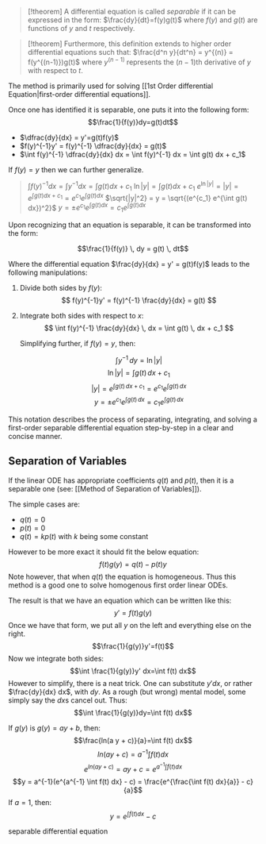 
> [!theorem]
> A differential equation is called *separable* if it can be expressed in the form: $\frac{dy}{dt}=f(y)g(t)$ where $f(y)$ and $g(t)$ are functions of $y$ and $t$ respectively.

> [!theorem]
> Furthermore, this definition extends to higher order differential equations such that: $\frac{d^n y}{dt^n} = y^{(n)} = f(y^{(n-1)})g(t)$ where $y^{(n-1)}$ represents the $(n-1)$th derivative of $y$ with respect to $t$.

The method is primarily used for solving [[1st Order differential Equation|first-order differential equations]]. 

Once one has identified it is separable, one puts it into the following form: $$\frac{1}{f(y)}dy=g(t)dt$$
- $\dfrac{dy}{dx} = y'=g(t)f(y)$
- $f(y)^{-1}y' = f(y)^{-1} \dfrac{dy}{dx} = g(t)$ 
- $\int f(y)^{-1} \dfrac{dy}{dx} dx = \int f(y)^{-1} dx = \int g(t) dx + c_1$

If $f(y) = y$ then we can further generalize.
>$\int f(y)^{-1} dx = \int y^{-1} dx = \int g(t) dx + c_1$
>$\ln |y|  = \int g(t)dx + c_1$
>$e^{\ln |y|} = |y| = e^{\int g(t) dx + c_1} = e^{c_1} e^{\int g(t) dx}$
>$\sqrt{|y|^2} = y = \sqrt{(e^{c_1} e^{\int g(t) dx})^2}$
>$y = \pm e^{c_1} e^{\int g(t) dx} = c_1 e^{\int g(t) dx}$





Upon recognizing that an equation is separable, it can be transformed into the form:

$$\frac{1}{f(y)} \, dy = g(t) \, dt$$

Where the differential equation $\frac{dy}{dx} = y' = g(t)f(y)$ leads to the following manipulations:

1. Divide both sides by $f(y)$:
   $$ f(y)^{-1}y' = f(y)^{-1} \frac{dy}{dx} = g(t) $$

2. Integrate both sides with respect to $x$:
   $$ \int f(y)^{-1} \frac{dy}{dx} \, dx = \int g(t) \, dx + c_1 $$

   Simplifying further, if $f(y) = y$, then:

   $$ \int y^{-1} \, dy = \ln |y| $$
   $$ \ln |y| = \int g(t) \, dx + c_1 $$
   $$ |y| = e^{\int g(t) \, dx + c_1} = e^{c_1}e^{\int g(t) \, dx} $$
   $$ y = \pm e^{c_1} e^{\int g(t) \, dx} = c_1 e^{\int g(t) \, dx} $$

This notation describes the process of separating, integrating, and solving a first-order separable differential equation step-by-step in a clear and concise manner.

## Separation of Variables
If the linear ODE has appropriate coefficients $q(t)$ and $p(t)$, then it is a separable one (see: [[Method of Separation of Variables]]).

The simple cases are:
+ $q(t)=0$
+ $p(t)=0$
+ $q(t)=kp(t)$ with $k$ being some constant

However to be more exact it should fit the below equation:
$$f(t)g(y)=q(t)-p(t)y$$
Note however, that when $q(t)$ the equation is homogeneous. Thus this method is a good one to solve homogenous first order linear ODEs.

The result is that we have an equation which can be written like this:
$$y'=f(t)g(y)$$
Once we have that form, we put all $y$ on the left and everything else on the right.
$$\frac{1}{g(y)}y'=f(t)$$
Now we integrate both sides:
$$\int \frac{1}{g(y)}y' dx=\int f(t) dx$$
However to simplify, there is a neat trick. One can substitute $y'dx$, or rather $\frac{dy}{dx} dx$, with $dy$. As a rough (but wrong) mental model, some simply say the $dx$s cancel out. Thus:
$$\int \frac{1}{g(y)}dy=\int f(t) dx$$

If $g(y)$ is $g(y)=ay+b$, then:
$$\frac{ln(a y + c)}{a}=\int f(t) dx$$
$$ln(ay+c) = a^{-1} \int f(t) dx$$
$$e^{ln(ay+c)}=ay+c = e^{a^{-1} \int f(t) dx}$$
$$y = a^{-1}(e^{a^{-1} \int f(t) dx} - c) = \frac{e^{\frac{\int f(t) dx}{a}} - c}{a}$$
If $a=1$, then:
$$y = e^{\int f(t) dx} - c$$





separable differential equation